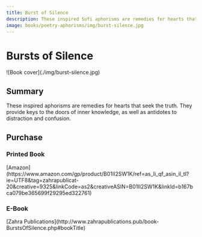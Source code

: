 ```yaml
---
title: Burst of Silence
description: These inspired Sufi aphorisms are remedies for hearts that seek the truth. They provide keys to the doors of inner knowledge, as well as antidotes to distraction and confusion.
image: books/poetry-aphorisms/img/burst-silence.jpg
---
```


# Bursts of Silence

<div markdown="1" class="cover-image">
![Book cover](./img/burst-silence.jpg)
</div>

## Summary

These inspired aphorisms are remedies for hearts that seek the truth. They provide keys to the doors of inner knowledge, as well as antidotes to distraction and confusion.

## Purchase

### Printed Book

<div markdown="3" class="purchase-link">
[Amazon](https://www.amazon.com/gp/product/B01II2SW1K/ref=as_li_qf_asin_il_tl?ie=UTF8&tag=zahrapublicat-20&creative=9325&linkCode=as2&creativeASIN=B01II2SW1K&linkId=b167bca079be365699f29295ed322761)
</div>

### E-Book

<div markdown="3" class="purchase-link">
[Zahra Publications](http://www.zahrapublications.pub/book-BurstsOfSilence.php#bookTitle)
</div>